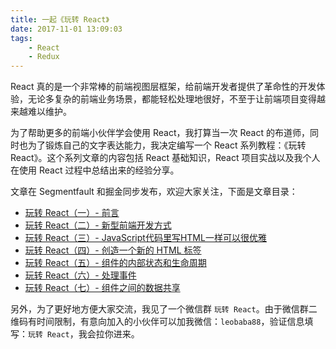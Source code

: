 ```yaml
---
title: 一起《玩转 React》
date: 2017-11-01 13:09:03
tags:
    - React
    - Redux
---
```


React 真的是一个非常棒的前端视图层框架，给前端开发者提供了革命性的开发体验，无论多复杂的前端业务场景，都能轻松处理地很好，不至于让前端项目变得越来越难以维护。

为了帮助更多的前端小伙伴学会使用 React，我打算当一次 React 的布道师，同时也为了锻炼自己的文字表达能力，我决定编写一个 React 系列教程：《玩转 React》。这个系列文章的内容包括 React 基础知识，React 项目实战以及我个人在使用 React 过程中总结出来的经验分享。

文章在 Segmentfault 和掘金同步发布，欢迎大家关注，下面是文章目录：

- [玩转 React（一）- 前言](https://segmentfault.com/a/1190000011336838)
- [玩转 React（二）- 新型前端开发方式](https://segmentfault.com/a/1190000011340537)
- [玩转 React（三）- JavaScript代码里写HTML一样可以很优雅](https://segmentfault.com/a/1190000011403495)
- [玩转 React（四）- 创造一个新的 HTML 标签](https://segmentfault.com/a/1190000011502742)
- [玩转 React（五）- 组件的内部状态和生命周期](https://segmentfault.com/a/1190000011776013)
- [玩转 React（六）- 处理事件](https://segmentfault.com/a/1190000011877137)
- [玩转 React（七）- 组件之间的数据共享](https://segmentfault.com/a/1190000012365876)

另外，为了更好地方便大家交流，我见了一个微信群 `玩转 React`。由于微信群二维码有时间限制，有意向加入的小伙伴可以加我微信：`leobaba88`，验证信息填写：`玩转 React`，我会拉你进来。

